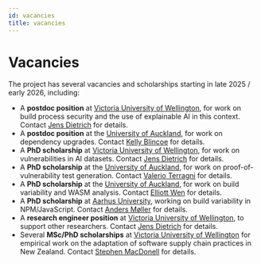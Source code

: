 ```yaml
---
id: vacancies
title: vacancies
---
```



# Vacancies

The project has several vacancies and scholarships starting in late 2025 / early 2026, including: 

- A **postdoc position** at [Victoria University of Wellington](https://www.wgtn.ac.nz/), for work on build process security and the use of explainable AI in this context. Contact [Jens Dietrich](https://people.wgtn.ac.nz/jens.dietrich/) for details.
- A **postdoc position** at the [University of Auckland](https://www.auckland.ac.nz/en.html), for work on dependency upgrades. Contact [Kelly Blincoe](https://profiles.auckland.ac.nz/k-blincoe/) for details.
- A **PhD scholarship** at [Victoria University of Wellington](https://www.wgtn.ac.nz/), for work on vulnerabilities in AI datasets. Contact [Jens Dietrich](https://people.wgtn.ac.nz/jens.dietrich/) for details.
- A **PhD scholarship** at the [University of Auckland](https://www.auckland.ac.nz/en.html), for work on proof-of-vulnerability test generation. Contact [Valerio Terragni](https://profiles.auckland.ac.nz/v-terragni) for details.  
- A **PhD scholarship** at the [University of Auckland](https://www.auckland.ac.nz/en.html), for work on build variability and WASM analysis. Contact [Elliott Wen](https://profiles.auckland.ac.nz/elliott-wen) for details. 
- A **PhD scholarship** at [Aarhus University](https://international.au.dk/), working on build variability in NPM/JavaScript. Contact [Anders Møller](https://cs.au.dk/~amoeller/) for details. 
- A **research engineer position** at [Victoria University of Wellington](https://www.wgtn.ac.nz/), to support other researchers. Contact [Jens Dietrich](https://people.wgtn.ac.nz/jens.dietrich/) for details.
- Several **MSc/PhD scholarships** at [Victoria University of Wellington](https://www.wgtn.ac.nz/) for empirical work on the adaptation of software supply chain practices in New Zealand. Contact [Stephen MacDonell](https://people.wgtn.ac.nz/stephen.macdonell) for details. 